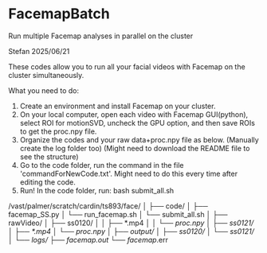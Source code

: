 # FacemapBatch
Run multiple Facemap analyses in parallel on the cluster

Stefan 2025/06/21

These codes allow you to run all your facial videos with Facemap on the cluster simultaneously. 

What you need to do:
1. Create an environment and install Facemap on your cluster.
2. On your local computer, open each video with Facemap GUI(python), select ROI for motionSVD, uncheck the GPU option, and then save ROIs to get the proc.npy file. 
3. Organize the codes and your raw data+proc.npy file as below. (Manually create the log folder too) (Might need to download the README file to see the structure)
4. Go to the code folder, run the command in the file 'commandForNewCode.txt'. Might need to do this every time after editing the code. 
5. Run! In the code folder, run: bash submit_all.sh


/vast/palmer/scratch/cardin/ts893/face/
│
├── code/
│   ├── facemap_SS.py
│   └── run_facemap.sh
│   └── submit_all.sh
│
├── rawVideo/
│   ├── ss0120/
│   │   ├── *.mp4
│   │   └── *_proc.npy
│   ├── ss0121/
│       ├── *.mp4
│       └── *_proc.npy
│
├── output/
│   ├── ss0120/
│   └── ss0121/
│
└── logs/
    ├── facemap_*.out
    └── facemap_*.err

